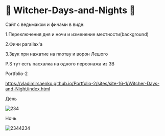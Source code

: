 # 🐺 Witcher-Days-and-Nights 🐺

Сайт с ведьмаком и фичами в виде:

1.Переключения дня и ночи и изменение местности(background)

2.Фичи parallax'а

3.Звук при нажатие на плотву и ворон Лешого


P.S тут есть пасхалка на одного персонажа из ЗВ

Portfolio-2

https://vladimirsaenko.github.io/Portfolio-2/sites/site-16-1/Witcher-Days-and-Night/index.html

День

![234](https://user-images.githubusercontent.com/56477695/115111945-a2785e00-9f8b-11eb-8c1b-9d468e6e6d04.jpg)


Ночь

![2344234](https://user-images.githubusercontent.com/56477695/115111963-cb98ee80-9f8b-11eb-88ae-3ab96440d1f1.jpg)
